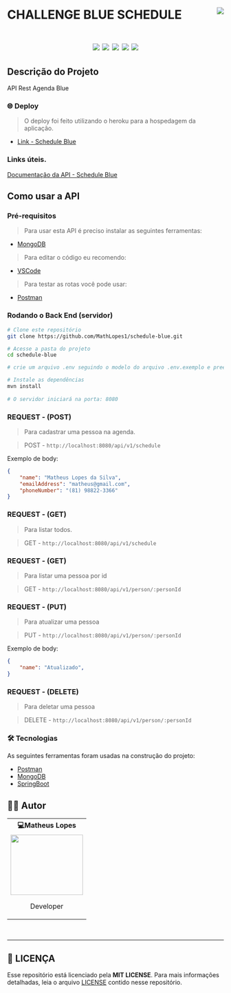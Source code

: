 # CHALLENGE BLUE SCHEDULE[<img align="right" src="https://img.shields.io/badge/release-v1.0.0-green">](https://github.com/br3nds0n/blue-schedule-backend/releases)


<h1 align="center">
  <a align="center" href="https://spring.io/projects/spring-boot"><img src="https://img.shields.io/badge/Spring-6DB33F?style=for-the-badge&logo=spring&logoColor=white"></a>
  <a href="https://www.java.com/pt-BR/"><img src="https://img.shields.io/badge/java-%23ED8B00.svg?style=for-the-badge&logo=java&logoColor=white" /></a>
  <a href="https://www.mongodb.com/pt-br"><img src="https://img.shields.io/badge/MongoDB-%234ea94b.svg?style=for-the-badge&logo=mongodb&logoColor=white" /></a>
  <a href="https://www.docker.com/"><img src="https://img.shields.io/badge/Docker-2496ED?style=for-the-badge&logo=docker&logoColor=white" /></a>
  <a href="https://code.visualstudio.com/"><img src="https://img.shields.io/badge/Vscode-2496ED?style=for-the-badge&logo=visualstudio&logoColor=blue&color=white"></a>
</h1>

## Descrição do Projeto
API Rest Agenda Blue

### 🌐 Deploy
 > O deploy foi feito utilizando o heroku para a hospedagem da aplicação.
 - [Link - Schedule Blue](https://schedule-blue-backend.herokuapp.com/api/v1/schedule)

### Links úteis.
[Documentação da API - Schedule Blue](https://documenter.getpostman.com/view/18168778/UzXPwwBB) <br>

## Como usar a API

### Pré-requisitos 
> Para usar esta API é preciso instalar as seguintes ferramentas:
- [MongoDB](https://www.mongodb.com/pt-br)
> Para editar o código eu recomendo: 
- [VSCode](https://code.visualstudio.com/)
> Para testar as rotas você pode usar:
- [Postman](https://www.postman.com)


### Rodando o Back End (servidor)

```bash
# Clone este repositório
git clone https://github.com/MathLopes1/schedule-blue.git

# Acesse a pasta do projeto 
cd schedule-blue

# crie um arquivo .env seguindo o modelo do arquivo .env.exemplo e preencha os campos.

# Instale as dependências
mvn install
            
# O servidor iniciará na porta: 8080 
```
### REQUEST - (POST)
> Para cadastrar uma pessoa na agenda.

> POST - `http://localhost:8080/api/v1/schedule`

Exemplo de body:
```json
{
    "name": "Matheus Lopes da Silva",
    "emailAddress": "matheus@gmail.com",
    "phoneNumber": "(81) 98822-3366"
}
```

### REQUEST - (GET) 
> Para listar todos.

> GET - `http://localhost:8080/api/v1/schedule`

### REQUEST - (GET) 
> Para listar uma pessoa por id

> GET - `http://localhost:8080/api/v1/person/:personId`


### REQUEST - (PUT)
> Para atualizar uma pessoa

> PUT - `http://localhost:8080/api/v1/person/:personId`

Exemplo de body:
```json
{
    "name": "Atualizado",
}
```


### REQUEST - (DELETE)

> Para deletar uma pessoa

> DELETE - `http://localhost:8080/api/v1/person/:personId`

### 🛠 Tecnologias

As seguintes ferramentas foram usadas na construção do projeto:

- [Postman](https://pt-br.reactjs.org/)
- [MongoDB](https://www.mongodb.com/pt-br)
- [SpringBoot](https://spring.io/projects/spring-boot)

## 👨‍💻 Autor

<div align=left>

 <table>
  <tr align=center>
    <th><strong> 💻Matheus Lopes </strong></th>
  </tr>
   <td>
      <a href="https://github.com/MathLopes1">
        <img width="168" height="140" src="https://avatars.githubusercontent.com/u/70352508?v=4" > <p align="left">
</p></a>
    <p align="center">Developer</p>
    </td>
  </tr>
</table>
</div>

<div align=left>
 
<br>
                 
---
 
## 📝 LICENÇA

Esse repositório está licenciado pela **MIT LICENSE**. Para mais informações detalhadas, leia o arquivo [LICENSE](./LICENSE) contido nesse repositório.